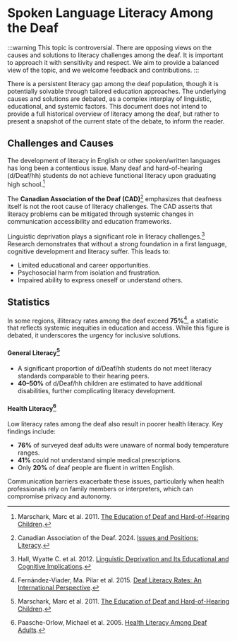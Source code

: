 # Spoken Language Literacy Among the Deaf

:::warning
This topic is controversial. There are opposing views on the causes and solutions to literacy challenges among the deaf.
It is important to approach it with sensitivity and respect.
We aim to provide a balanced view of the topic, and we welcome feedback and contributions.
:::

There is a persistent literacy gap among the deaf population, though it is potentially solvable through tailored education approaches.
The underlying causes and solutions are debated, as a complex interplay of linguistic, educational, and systemic factors.
This document does not intend to provide a full historical overview of literacy among the deaf,
but rather to present a snapshot of the current state of the debate, to inform the reader.

## Challenges and Causes

The development of literacy in English or other spoken/written languages has long been a contentious issue.
Many deaf and hard-of-hearing (d/Deaf/hh) students do not achieve functional literacy upon graduating high school.[^ehelvetica]

[^ehelvetica]: Marschark, Marc et al. 2011. [The Education of Deaf and Hard-of-Hearing Children](https://www.e-helvetica.nb.admin.ch/api/download/urn%3Anbn%3Ach%3Abel-1549978%3AThe_Education_of_dDeaf_and_Hard_of_Hearing_Children.pdf).

The **Canadian Association of the Deaf (CAD)**[^cad] emphasizes that deafness itself is not the root cause of literacy challenges.
The CAD asserts that literacy problems can be mitigated through systemic changes in communication accessibility and education frameworks.

[^cad]: Canadian Association of the Deaf. 2024. [Issues and Positions: Literacy](https://cad-asc.ca/issues-positions/literacy/).

Linguistic deprivation plays a significant role in literacy challenges.[^harmreduction]
Research demonstrates that without a strong foundation in a first language, cognitive development and literacy suffer.
This leads to:

- Limited educational and career opportunities.
- Psychosocial harm from isolation and frustration.
- Impaired ability to express oneself or understand others.

[^harmreduction]: Hall, Wyatte C. et al. 2012. [Linguistic Deprivation and Its Educational and Cognitive Implications](https://harmreductionjournal.biomedcentral.com/articles/10.1186/1477-7517-9-16).

## Statistics

In some regions, illiteracy rates among the deaf exceed **75%**[^iated], a statistic that reflects systemic inequities in education and access.
While this figure is debated, it underscores the urgency for inclusive solutions.

[^iated]: Fernández-Viader, Ma. Pilar et al. 2015. [Deaf Literacy Rates: An International Perspective](https://library.iated.org/view/FERNANDEZVIADER2015DEA).

#### General Literacy[^ehelvetica]

- A significant proportion of d/Deaf/hh students do not meet literacy standards comparable to their hearing peers.
- **40–50%** of d/Deaf/hh children are estimated to have additional disabilities, further complicating literacy development.

#### Health Literacy[^pmc]

Low literacy rates among the deaf also result in poorer health literacy. Key findings include:

- **76%** of surveyed deaf adults were unaware of normal body temperature ranges.
- **41%** could not understand simple medical prescriptions.
- Only **20%** of deaf people are fluent in written English.

Communication barriers exacerbate these issues, particularly when health professionals rely on family members or interpreters, which can compromise privacy and autonomy.

[^pmc]: Paasche-Orlow, Michael et al. 2005. [Health Literacy Among Deaf Adults](https://pmc.ncbi.nlm.nih.gov/articles/PMC10755641/).
